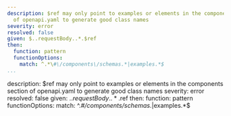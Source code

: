 ---
description: $ref may only point to examples or elements in the components section
  of openapi.yaml to generate good class names
severity: error
resolved: false
given: $..requestBody..*.$ref
then:
  function: pattern
  functionOptions:
    match: ^.*\#\/components\/schemas.*|examples.*$
...description: $ref may only point to examples or elements in the components section
  of openapi.yaml to generate good class names
severity: error
resolved: false
given: $..requestBody..*.$ref
then:
  function: pattern
  functionOptions:
    match: ^.*\#\/components\/schemas.*|examples.*$
